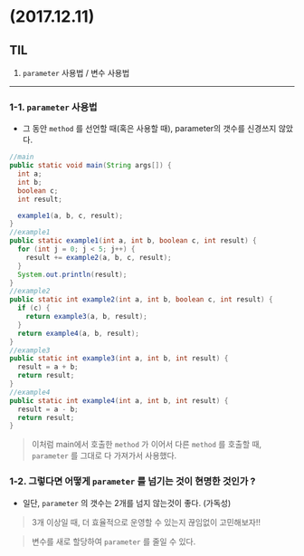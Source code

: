 # (2017.12.11)

## TIL

1. `parameter` 사용법 / 변수 사용법

---
### 1-1. `parameter` 사용법

- 그 동안 `method` 를 선언할 때(혹은 사용할 때), parameter의 갯수를 신경쓰지 않았다.

```java
//main
public static void main(String args[]) {
  int a;
  int b;
  boolean c;
  int result;

  example1(a, b, c, result);
}
//example1
public static example1(int a, int b, boolean c, int result) {
  for (int j = 0; j < 5; j++) {
    result += example2(a, b, c, result);
  }
  System.out.println(result);
}
//example2
public static int example2(int a, int b, boolean c, int result) {
  if (c) {
    return example3(a, b, result);
  }
  return example4(a, b, result);
}
//example3
public static int example3(int a, int b, int result) {
  result = a + b;
  return result;
}
//example4
public static int example4(int a, int b, int result) {
  result = a - b;
  return result;
}
```
> 이처럼 main에서 호출한 `method` 가 이어서 다른 `method` 를 호출할 때,
  `parameter` 를 그대로 다 가져가서 사용했다.

### 1-2. 그렇다면 어떻게 `parameter` 를 넘기는 것이 현명한 것인가 ?

- 일단, `parameter` 의 갯수는 2개를 넘지 않는것이 좋다. (가독성)
 > 3개 이상일 때, 더 효율적으로 운영할 수 있는지 끊임없이 고민해보자!!

 > 변수를 새로 할당하여 `parameter` 를 줄일 수 있다.
